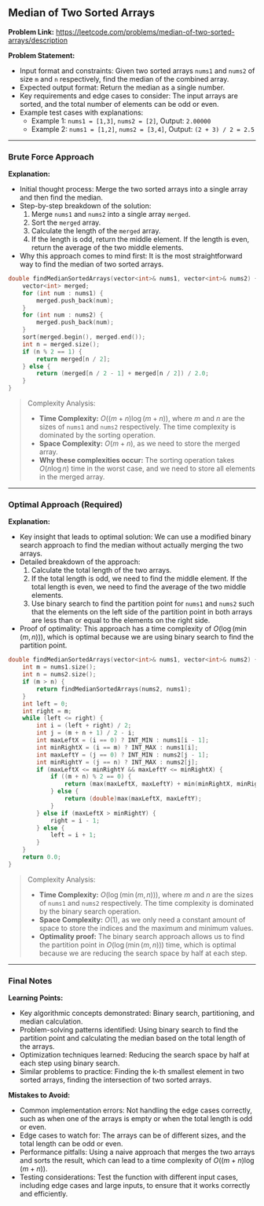 ## Median of Two Sorted Arrays
**Problem Link:** https://leetcode.com/problems/median-of-two-sorted-arrays/description

**Problem Statement:**
- Input format and constraints: Given two sorted arrays `nums1` and `nums2` of size `m` and `n` respectively, find the median of the combined array.
- Expected output format: Return the median as a single number.
- Key requirements and edge cases to consider: The input arrays are sorted, and the total number of elements can be odd or even.
- Example test cases with explanations:
  - Example 1: `nums1 = [1,3]`, `nums2 = [2]`, Output: `2.00000`
  - Example 2: `nums1 = [1,2]`, `nums2 = [3,4]`, Output: `(2 + 3) / 2 = 2.5`

---

### Brute Force Approach

**Explanation:**
- Initial thought process: Merge the two sorted arrays into a single array and then find the median.
- Step-by-step breakdown of the solution:
  1. Merge `nums1` and `nums2` into a single array `merged`.
  2. Sort the `merged` array.
  3. Calculate the length of the `merged` array.
  4. If the length is odd, return the middle element. If the length is even, return the average of the two middle elements.
- Why this approach comes to mind first: It is the most straightforward way to find the median of two sorted arrays.

```cpp
double findMedianSortedArrays(vector<int>& nums1, vector<int>& nums2) {
    vector<int> merged;
    for (int num : nums1) {
        merged.push_back(num);
    }
    for (int num : nums2) {
        merged.push_back(num);
    }
    sort(merged.begin(), merged.end());
    int n = merged.size();
    if (n % 2 == 1) {
        return merged[n / 2];
    } else {
        return (merged[n / 2 - 1] + merged[n / 2]) / 2.0;
    }
}
```

> Complexity Analysis:
> - **Time Complexity:** $O((m+n) \log(m+n))$, where $m$ and $n$ are the sizes of `nums1` and `nums2` respectively. The time complexity is dominated by the sorting operation.
> - **Space Complexity:** $O(m+n)$, as we need to store the merged array.
> - **Why these complexities occur:** The sorting operation takes $O(n \log n)$ time in the worst case, and we need to store all elements in the merged array.

---

### Optimal Approach (Required)

**Explanation:**
- Key insight that leads to optimal solution: We can use a modified binary search approach to find the median without actually merging the two arrays.
- Detailed breakdown of the approach:
  1. Calculate the total length of the two arrays.
  2. If the total length is odd, we need to find the middle element. If the total length is even, we need to find the average of the two middle elements.
  3. Use binary search to find the partition point for `nums1` and `nums2` such that the elements on the left side of the partition point in both arrays are less than or equal to the elements on the right side.
- Proof of optimality: This approach has a time complexity of $O(\log(\min(m,n)))$, which is optimal because we are using binary search to find the partition point.

```cpp
double findMedianSortedArrays(vector<int>& nums1, vector<int>& nums2) {
    int m = nums1.size();
    int n = nums2.size();
    if (m > n) {
        return findMedianSortedArrays(nums2, nums1);
    }
    int left = 0;
    int right = m;
    while (left <= right) {
        int i = (left + right) / 2;
        int j = (m + n + 1) / 2 - i;
        int maxLeftX = (i == 0) ? INT_MIN : nums1[i - 1];
        int minRightX = (i == m) ? INT_MAX : nums1[i];
        int maxLeftY = (j == 0) ? INT_MIN : nums2[j - 1];
        int minRightY = (j == n) ? INT_MAX : nums2[j];
        if (maxLeftX <= minRightY && maxLeftY <= minRightX) {
            if ((m + n) % 2 == 0) {
                return (max(maxLeftX, maxLeftY) + min(minRightX, minRightY)) / 2.0;
            } else {
                return (double)max(maxLeftX, maxLeftY);
            }
        } else if (maxLeftX > minRightY) {
            right = i - 1;
        } else {
            left = i + 1;
        }
    }
    return 0.0;
}
```

> Complexity Analysis:
> - **Time Complexity:** $O(\log(\min(m,n)))$, where $m$ and $n$ are the sizes of `nums1` and `nums2` respectively. The time complexity is dominated by the binary search operation.
> - **Space Complexity:** $O(1)$, as we only need a constant amount of space to store the indices and the maximum and minimum values.
> - **Optimality proof:** The binary search approach allows us to find the partition point in $O(\log(\min(m,n)))$ time, which is optimal because we are reducing the search space by half at each step.

---

### Final Notes

**Learning Points:**
- Key algorithmic concepts demonstrated: Binary search, partitioning, and median calculation.
- Problem-solving patterns identified: Using binary search to find the partition point and calculating the median based on the total length of the arrays.
- Optimization techniques learned: Reducing the search space by half at each step using binary search.
- Similar problems to practice: Finding the k-th smallest element in two sorted arrays, finding the intersection of two sorted arrays.

**Mistakes to Avoid:**
- Common implementation errors: Not handling the edge cases correctly, such as when one of the arrays is empty or when the total length is odd or even.
- Edge cases to watch for: The arrays can be of different sizes, and the total length can be odd or even.
- Performance pitfalls: Using a naive approach that merges the two arrays and sorts the result, which can lead to a time complexity of $O((m+n) \log(m+n))$.
- Testing considerations: Test the function with different input cases, including edge cases and large inputs, to ensure that it works correctly and efficiently.